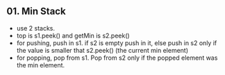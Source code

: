 ## 01. Min Stack 
  - use 2 stacks.
  - top is s1.peek() and getMin is s2.peek()
  - for pushing, push in s1. if s2 is empty push in it, else push in s2 only if the value is smaller that s2.peek() (the current min element)
  - for popping, pop from s1. Pop from s2 only if the popped element was the min element.
